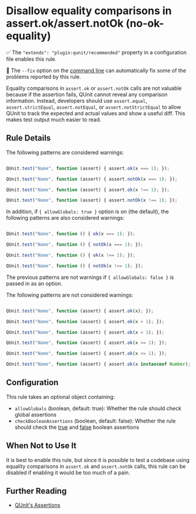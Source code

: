 # Disallow equality comparisons in assert.ok/assert.notOk (no-ok-equality)

:white_check_mark: The `"extends": "plugin:qunit/recommended"` property in a configuration file enables this rule.

:wrench: The `--fix` option on the [command line](https://eslint.org/docs/user-guide/command-line-interface#fixing-problems) can automatically fix some of the problems reported by this rule.

Equality comparisons in `assert.ok` or `assert.notOk` calls are not valuable
because if the assertion fails, QUnit cannot reveal any comparison information.
Instead, developers should use `assert.equal`, `assert.strictEqual`,
`assert.notEqual`, or `assert.notStrictEqual` to allow QUnit to track the
expected and actual values and show a useful diff. This makes test output much
easier to read.

## Rule Details

The following patterns are considered warnings:

```js

QUnit.test("Name", function (assert) { assert.ok(x === 1); });

QUnit.test("Name", function (assert) { assert.notOk(x === 1); });

QUnit.test("Name", function (assert) { assert.ok(x !== 1); });

QUnit.test("Name", function (assert) { assert.notOk(x !== 1); });

```

In addition, if `{ allowGlobals: true }` option is on (the default), the following patterns are also considered warnings:

```js

QUnit.test("Name", function () { ok(x === 1); });

QUnit.test("Name", function () { notOk(x === 1); });

QUnit.test("Name", function () { ok(x !== 1); });

QUnit.test("Name", function () { notOk(x !== 1); });

```

The previous patterns are not warnings if `{ allowGlobals: false }` is passed
in as an option.

The following patterns are not considered warnings:

```js

QUnit.test("Name", function (assert) { assert.ok(x); });

QUnit.test("Name", function (assert) { assert.ok(x > 1); });

QUnit.test("Name", function (assert) { assert.ok(x < 1); });

QUnit.test("Name", function (assert) { assert.ok(x >= 1); });

QUnit.test("Name", function (assert) { assert.ok(x <= 1); });

QUnit.test("Name", function (assert) { assert.ok(x instanceof Number); });

```

## Configuration

This rule takes an optional object containing:

* `allowGlobals` (boolean, default: true): Whether the rule should check global assertions
* `checkBooleanAssertions` (boolean, default: false): Whether the rule should check the [true](https://api.qunitjs.com/assert/true/) and [false](https://api.qunitjs.com/assert/false/) boolean assertions

## When Not to Use It

It is best to enable this rule, but since it is possible to test a codebase
using equality comparisons in `assert.ok` and `assert.notOk` calls, this rule
can be disabled if enabling it would be too much of a pain.

## Further Reading

* [QUnit's Assertions](https://api.qunitjs.com/category/assert/)
